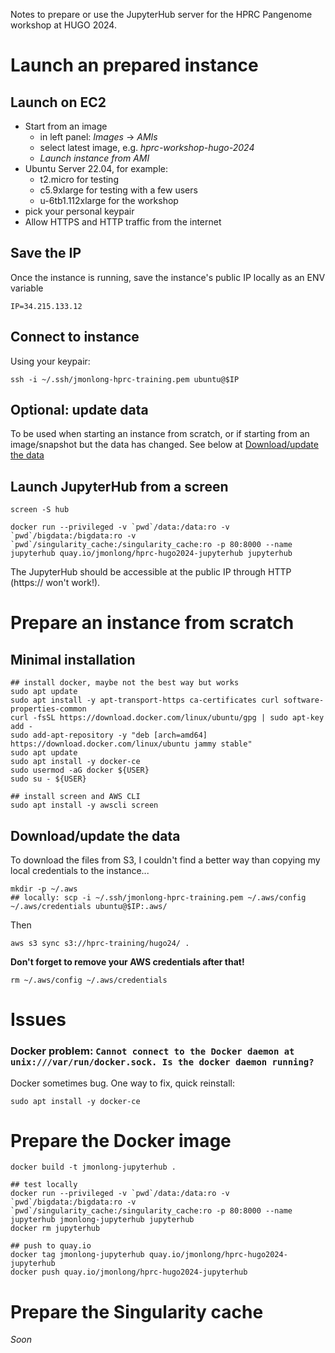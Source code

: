 Notes to prepare or use the JupyterHub server for the HPRC Pangenome workshop at HUGO 2024.

# Launch an prepared instance

## Launch on EC2

- Start from an image
    - in left panel: *Images* -> *AMIs* 
    - select latest image, e.g. *hprc-workshop-hugo-2024*
    - *Launch instance from AMI*
- Ubuntu Server 22.04, for example:
    - t2.micro for testing
    - c5.9xlarge for testing with a few users
    - u-6tb1.112xlarge for the workshop
- pick your personal keypair
- Allow HTTPS and HTTP traffic from the internet

## Save the IP

Once the instance is running, save the instance's public IP locally as an ENV variable

```
IP=34.215.133.12
```

## Connect to instance 

Using your keypair:

```
ssh -i ~/.ssh/jmonlong-hprc-training.pem ubuntu@$IP
```

## Optional: update data

To be used when starting an instance from scratch, or if starting from an image/snapshot but the data has changed.
See below at [Download/update the data](#Download-update-the-data)

## Launch JupyterHub from a screen

```
screen -S hub

docker run --privileged -v `pwd`/data:/data:ro -v `pwd`/bigdata:/bigdata:ro -v `pwd`/singularity_cache:/singularity_cache:ro -p 80:8000 --name jupyterhub quay.io/jmonlong/hprc-hugo2024-jupyterhub jupyterhub
```

The JupyterHub should be accessible at the public IP through HTTP (https://<IP> won't work!).

# Prepare an instance from scratch

## Minimal installation

```
## install docker, maybe not the best way but works
sudo apt update
sudo apt install -y apt-transport-https ca-certificates curl software-properties-common
curl -fsSL https://download.docker.com/linux/ubuntu/gpg | sudo apt-key add -
sudo add-apt-repository -y "deb [arch=amd64] https://download.docker.com/linux/ubuntu jammy stable"
sudo apt update
sudo apt install -y docker-ce
sudo usermod -aG docker ${USER}
sudo su - ${USER}

## install screen and AWS CLI
sudo apt install -y awscli screen
```

## Download/update the data

To download the files from S3, I couldn't find a better way than copying my local credentials to the instance...

```
mkdir -p ~/.aws
## locally: scp -i ~/.ssh/jmonlong-hprc-training.pem ~/.aws/config ~/.aws/credentials ubuntu@$IP:.aws/
```

Then

```
aws s3 sync s3://hprc-training/hugo24/ .
```

**Don't forget to remove your AWS credentials after that!**

```
rm ~/.aws/config ~/.aws/credentials
```

# Issues

### Docker problem: `Cannot connect to the Docker daemon at unix:///var/run/docker.sock. Is the docker daemon running?`

Docker sometimes bug. One way to fix, quick reinstall:

```
sudo apt install -y docker-ce
```

# Prepare the Docker image

```
docker build -t jmonlong-jupyterhub .

## test locally
docker run --privileged -v `pwd`/data:/data:ro -v `pwd`/bigdata:/bigdata:ro -v `pwd`/singularity_cache:/singularity_cache:ro -p 80:8000 --name jupyterhub jmonlong-jupyterhub jupyterhub
docker rm jupyterhub

## push to quay.io
docker tag jmonlong-jupyterhub quay.io/jmonlong/hprc-hugo2024-jupyterhub
docker push quay.io/jmonlong/hprc-hugo2024-jupyterhub
```

# Prepare the Singularity cache

*Soon*
